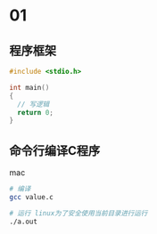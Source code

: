 # 01

## 程序框架

```c
#include <stdio.h>

int main()
{
  // 写逻辑
  return 0;
}
```

## 命令行编译C程序

mac

```bash
# 编译
gcc value.c 

# 运行 linux为了安全使用当前目录进行运行
./a.out 
```
